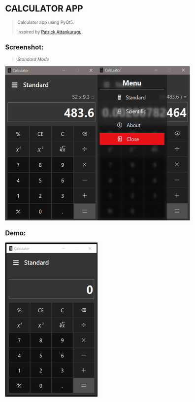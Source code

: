 # CALCULATOR APP

>Calculator app using PyQt5.
> 
>Inspired by [Patrick Attankurugu](https://github.com/PatrickAttankurugu/Scientific-Calculator).


## Screenshot:
>*Standard Mode*

<div style="display:flex; justify-content: space-evenly;">
<img src="https://raw.githubusercontent.com/CHR-onicles/Calculator_App/main/screenshots/ss-1.png" width="300" height="500" alt="screenshot-1">
<img src="https://raw.githubusercontent.com/CHR-onicles/Calculator_App/main/screenshots/ss-2.png" width="300" height="500" alt="screenshot-2">
</div>

## Demo:
<img src="https://raw.githubusercontent.com/CHR-onicles/Calculator_App/main/demos/Calc_app_demo_1.gif" width="300" height="500" alt="calculator demo">






